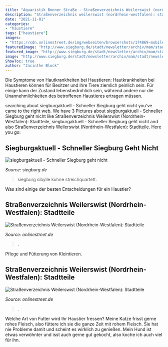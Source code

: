 ```yaml
---
title: "Aquaristik Bonner Straße - Straßenverzeichnis Weilerswist (nordrhein-westfalen): Stadtteile"
description: "Straßenverzeichnis weilerswist (nordrhein-westfalen): stadtteile"
date: "2021-11-01"
categories:
- "haustiere"
tags: ["haustiere"]
images:
- "https://cdn.onlinestreet.de/img/webseiten/browsershots/174869-mobile.jpg"
featuredImage: "http://www.siegburg.de/stadt/newsletter/archiv/mam/stadt/newsletter/2013/10/05.10.2013_sibylle-kuhne_gi.jpeg"
featured_image: "http://www.siegburg.de/stadt/newsletter/archiv/mam/stadt/newsletter/2013/10/05.10.2013_sibylle-kuhne_gi.jpeg"
image: "http://www.siegburg.de/stadt/newsletter/archiv/mam/stadt/newsletter/2013/10/05.10.2013_sibylle-kuhne_gi.jpeg"
ShowToc: true
author: "Jacinthe Block"
---
```



Die Symptome von Hautkrankheiten bei Haustieren:
Hautkrankheiten bei Haustieren können für Besitzer und ihre Tiere ziemlich peinlich sein. Für einige kann der Zustand lebensbedrohlich sein, während andere nur die Unannehmlichkeiten des betroffenen Haustieres ertragen müssen.

	

		
searching about siegburgaktuell - Schneller Siegburg geht nicht you've came to the right web. We have 3 Pictures about siegburgaktuell - Schneller Siegburg geht nicht like Straßenverzeichnis Weilerswist (Nordrhein-Westfalen): Stadtteile, siegburgaktuell - Schneller Siegburg geht nicht and also Straßenverzeichnis Weilerswist (Nordrhein-Westfalen): Stadtteile. Here you go:
		
    
## Siegburgaktuell - Schneller Siegburg Geht Nicht

<img loading=lazy src="http://www.siegburg.de/stadt/newsletter/archiv/mam/stadt/newsletter/2013/10/05.10.2013_sibylle-kuhne_gi.jpeg" onerror="this.onerror=null;this.src='https://tse4.mm.bing.net/th?id=OIP.t2Ai8anyI1hd4IxdWqxNUwAAAA&amp;pid=15.1';" alt="siegburgaktuell - Schneller Siegburg geht nicht">

_Source: siegburg.de_

>siegburg sibylle kuhne streichquartett. 

	

Was sind einige der besten Entscheidungen für ein Haustier?

    
## Straßenverzeichnis Weilerswist (Nordrhein-Westfalen): Stadtteile

<img loading=lazy src="https://cdn.onlinestreet.de/img/webseiten/browsershots/175460-mobile.jpg" onerror="this.onerror=null;this.src='https://tse1.mm.bing.net/th?id=OIP.MmeaO06yKrwNlKAld7mpRgAAAA&amp;pid=15.1';" alt="Straßenverzeichnis Weilerswist (Nordrhein-Westfalen): Stadtteile">

_Source: onlinestreet.de_

>. 

	

Pflege und Fütterung von Kleintieren.

    
## Straßenverzeichnis Weilerswist (Nordrhein-Westfalen): Stadtteile

<img loading=lazy src="https://cdn.onlinestreet.de/img/webseiten/browsershots/174869-mobile.jpg" onerror="this.onerror=null;this.src='https://tse2.mm.bing.net/th?id=OIP.4Yp3nfMA9qotFusBMR4yqQAAAA&amp;pid=15.1';" alt="Straßenverzeichnis Weilerswist (Nordrhein-Westfalen): Stadtteile">

_Source: onlinestreet.de_

>. 

	

Welche Art von Futter wird Ihr Haustier fressen?
Meine Katze frisst gerne rohes Fleisch, also füttere ich sie die ganze Zeit mit rohem Fleisch. Sie hat nie Probleme damit und scheint es wirklich zu genießen. Mein Hund ist etwas verwöhnter und isst auch gerne gut gekocht, also koche ich auch viel für ihn.

